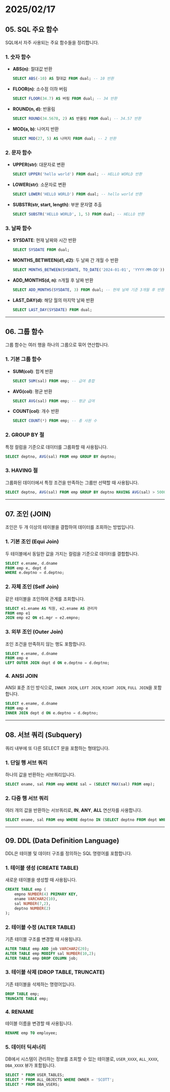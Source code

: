 # 2025/02/17

## 05. SQL 주요 함수
SQL에서 자주 사용되는 주요 함수들을 정리합니다.

### 1. 숫자 함수
- **ABS(n)**: 절대값 반환  
  ```sql
  SELECT ABS(-10) AS 절대값 FROM dual; -- 10 반환
  ```
- **FLOOR(n)**: 소수점 이하 버림  
  ```sql
  SELECT FLOOR(34.7) AS 버림 FROM dual; -- 34 반환
  ```
- **ROUND(n, d)**: 반올림  
  ```sql
  SELECT ROUND(34.5678, 2) AS 반올림 FROM dual; -- 34.57 반환
  ```
- **MOD(a, b)**: 나머지 반환  
  ```sql
  SELECT MOD(27, 5) AS 나머지 FROM dual; -- 2 반환
  ```

### 2. 문자 함수
- **UPPER(str)**: 대문자로 변환  
  ```sql
  SELECT UPPER('hello world') FROM dual; -- HELLO WORLD 반환
  ```
- **LOWER(str)**: 소문자로 변환  
  ```sql
  SELECT LOWER('HELLO WORLD') FROM dual; -- hello world 반환
  ```
- **SUBSTR(str, start, length)**: 부분 문자열 추출  
  ```sql
  SELECT SUBSTR('HELLO WORLD', 1, 5) FROM dual; -- HELLO 반환
  ```

### 3. 날짜 함수
- **SYSDATE**: 현재 날짜와 시간 반환  
  ```sql
  SELECT SYSDATE FROM dual;
  ```
- **MONTHS_BETWEEN(d1, d2)**: 두 날짜 간 개월 수 반환  
  ```sql
  SELECT MONTHS_BETWEEN(SYSDATE, TO_DATE('2024-01-01', 'YYYY-MM-DD')) FROM dual;
  ```
- **ADD_MONTHS(d, n)**: n개월 후 날짜 반환  
  ```sql
  SELECT ADD_MONTHS(SYSDATE, 3) FROM dual; -- 현재 날짜 기준 3개월 후 반환
  ```
- **LAST_DAY(d)**: 해당 월의 마지막 날짜 반환  
  ```sql
  SELECT LAST_DAY(SYSDATE) FROM dual;
  ```

---

## 06. 그룹 함수
그룹 함수는 여러 행을 하나의 그룹으로 묶어 연산합니다.

### 1. 기본 그룹 함수
- **SUM(col)**: 합계 반환  
  ```sql
  SELECT SUM(sal) FROM emp; -- 급여 총합
  ```
- **AVG(col)**: 평균 반환  
  ```sql
  SELECT AVG(sal) FROM emp; -- 평균 급여
  ```
- **COUNT(col)**: 개수 반환  
  ```sql
  SELECT COUNT(*) FROM emp; -- 총 사원 수
  ```

### 2. GROUP BY 절
특정 컬럼을 기준으로 데이터를 그룹화할 때 사용됩니다.  
```sql
SELECT deptno, AVG(sal) FROM emp GROUP BY deptno;
```

### 3. HAVING 절
그룹화된 데이터에서 특정 조건을 만족하는 그룹만 선택할 때 사용됩니다.  
```sql
SELECT deptno, AVG(sal) FROM emp GROUP BY deptno HAVING AVG(sal) > 5000;
```

---

## 07. 조인 (JOIN)
조인은 두 개 이상의 테이블을 결합하여 데이터를 조회하는 방법입니다.

### 1. 기본 조인 (Equi Join)
두 테이블에서 동일한 값을 가지는 컬럼을 기준으로 데이터를 결합합니다.  
```sql
SELECT e.ename, d.dname 
FROM emp e, dept d 
WHERE e.deptno = d.deptno;
```

### 2. 자체 조인 (Self Join)
같은 테이블을 조인하여 관계를 조회합니다.  
```sql
SELECT e1.ename AS 직원, e2.ename AS 관리자 
FROM emp e1 
JOIN emp e2 ON e1.mgr = e2.empno;
```

### 3. 외부 조인 (Outer Join)
조인 조건을 만족하지 않는 행도 포함합니다.  
```sql
SELECT e.ename, d.dname 
FROM emp e 
LEFT OUTER JOIN dept d ON e.deptno = d.deptno;
```

### 4. ANSI JOIN
ANSI 표준 조인 방식으로, `INNER JOIN`, `LEFT JOIN`, `RIGHT JOIN`, `FULL JOIN`을 포함합니다.  
```sql
SELECT e.ename, d.dname 
FROM emp e 
INNER JOIN dept d ON e.deptno = d.deptno;
```

---

## 08. 서브 쿼리 (Subquery)
쿼리 내부에 또 다른 SELECT 문을 포함하는 형태입니다.

### 1. 단일 행 서브 쿼리
하나의 값을 반환하는 서브쿼리입니다.  
```sql
SELECT ename, sal FROM emp WHERE sal = (SELECT MAX(sal) FROM emp);
```

### 2. 다중 행 서브 쿼리
여러 개의 값을 반환하는 서브쿼리로, **IN**, **ANY**, **ALL** 연산자를 사용합니다.  
```sql
SELECT ename, sal FROM emp WHERE deptno IN (SELECT deptno FROM dept WHERE loc = 'NEW YORK');
```

---

## 09. DDL (Data Definition Language)
DDL은 테이블 및 데이터 구조를 정의하는 SQL 명령어를 포함합니다.

### 1. 테이블 생성 (CREATE TABLE)
새로운 테이블을 생성할 때 사용됩니다.  
```sql
CREATE TABLE emp (
    empno NUMBER(4) PRIMARY KEY,
    ename VARCHAR2(10),
    sal NUMBER(7,2),
    deptno NUMBER(2)
);
```

### 2. 테이블 수정 (ALTER TABLE)
기존 테이블 구조를 변경할 때 사용됩니다.  
```sql
ALTER TABLE emp ADD job VARCHAR2(20);
ALTER TABLE emp MODIFY sal NUMBER(10,2);
ALTER TABLE emp DROP COLUMN job;
```

### 3. 테이블 삭제 (DROP TABLE, TRUNCATE)
기존 테이블을 삭제하는 명령어입니다.  
```sql
DROP TABLE emp;
TRUNCATE TABLE emp;
```

### 4. RENAME
테이블 이름을 변경할 때 사용됩니다.  
```sql
RENAME emp TO employee;
```

### 5. 데이터 딕셔너리
DB에서 시스템이 관리하는 정보를 조회할 수 있는 테이블로, `USER_XXXX`, `ALL_XXXX`, `DBA_XXXX` 뷰가 포함됩니다.  
```sql
SELECT * FROM USER_TABLES;
SELECT * FROM ALL_OBJECTS WHERE OWNER = 'SCOTT';
SELECT * FROM DBA_USERS;
```
